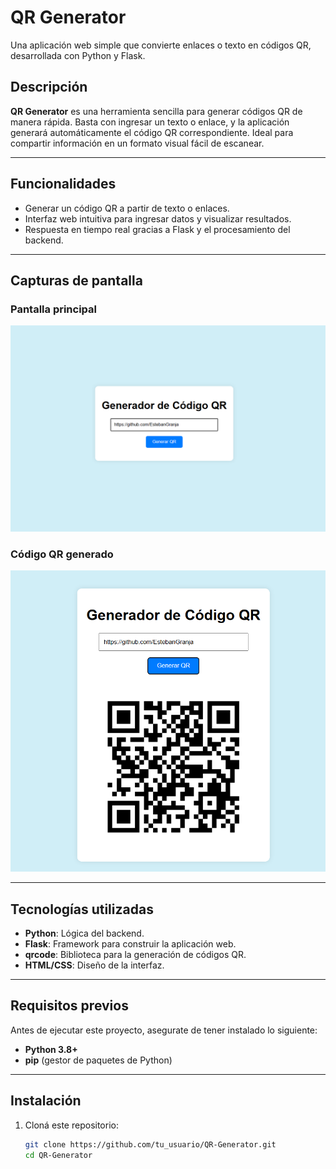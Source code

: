 # QR Generator

Una aplicación web simple que convierte enlaces o texto en códigos QR, desarrollada con Python y Flask.

## Descripción

**QR Generator** es una herramienta sencilla para generar códigos QR de manera rápida. Basta con ingresar un texto o enlace, y la aplicación generará automáticamente el código QR correspondiente. Ideal para compartir información en un formato visual fácil de escanear.

---

## Funcionalidades

- Generar un código QR a partir de texto o enlaces.
- Interfaz web intuitiva para ingresar datos y visualizar resultados.
- Respuesta en tiempo real gracias a Flask y el procesamiento del backend.

---

## Capturas de pantalla

### Pantalla principal
![Pantalla principal](assets/home.png)

### Código QR generado
![Código QR](assets/qr_example.png)

---

## Tecnologías utilizadas

- **Python**: Lógica del backend.
- **Flask**: Framework para construir la aplicación web.
- **qrcode**: Biblioteca para la generación de códigos QR.
- **HTML/CSS**: Diseño de la interfaz.

---

## Requisitos previos

Antes de ejecutar este proyecto, asegurate de tener instalado lo siguiente:

- **Python 3.8+**
- **pip** (gestor de paquetes de Python)

---

## Instalación

1. Cloná este repositorio:
   ```bash
   git clone https://github.com/tu_usuario/QR-Generator.git
   cd QR-Generator
